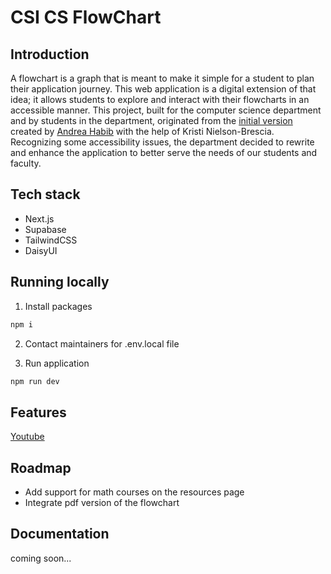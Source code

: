 # CSI CS FlowChart

## Introduction

A flowchart is a graph that is meant to make it simple for a student to plan their application journey. This web application is a digital extension of that idea; it allows students to explore and interact with their flowcharts in an accessible manner. This project, built for the computer science department and by students in the department, originated from the [initial version](https://flowchart-csi.vercel.app/) created by [Andrea Habib](https://github.com/AndreaHabib) with the help of Kristi Nielson-Brescia. Recognizing some accessibility issues, the department decided to rewrite and enhance the application to better serve the needs of our students and faculty.

## Tech stack

- Next.js
- Supabase
- TailwindCSS
- DaisyUI

## Running locally

1. Install packages

```bash
npm i
```

2. Contact maintainers for .env.local file

3. Run application

```bash
npm run dev
```

## Features

[Youtube](https://www.youtube.com/watch?v=HUMyTnrs_m0&ab_channel=AdamKostandy)

## Roadmap

- Add support for math courses on the resources page
- Integrate pdf version of the flowchart

## Documentation

coming soon...
